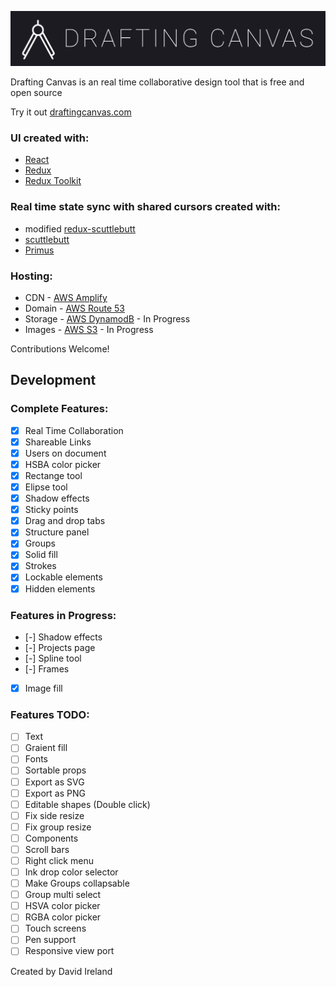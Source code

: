 ![## Drafting Canvas](https://raw.githubusercontent.com/DavidIreland1/drafting-canvas/main/public/images/drafting-canvas.svg)

Drafting Canvas is an real time collaborative design tool that is free and open source

Try it out [draftingcanvas.com](draftingcanvas.com)

### UI created with:

-   [React](https://reactjs.org/)
-   [Redux](https://redux.js.org/)
-   [Redux Toolkit](https://redux-toolkit.js.org/)

### Real time state sync with shared cursors created with:

-   modified [redux-scuttlebutt](https://github.com/grrowl/redux-scuttlebutt)
-   [scuttlebutt](https://github.com/dominictarr/scuttlebutt)
-   [Primus](https://github.com/primus/primus)

### Hosting:

-   CDN - [AWS Amplify](https://aws.amazon.com/amplify/)
-   Domain - [AWS Route 53](https://aws.amazon.com/route53/)
-   Storage - [AWS DynamodB](https://aws.amazon.com/dynamodb/) - In Progress
-   Images - [AWS S3](https://aws.amazon.com/s3/) - In Progress

Contributions Welcome!

## Development

### Complete Features:

-   [x] Real Time Collaboration
-   [x] Shareable Links
-   [x] Users on document
-   [x] HSBA color picker
-   [x] Rectange tool
-   [x] Elipse tool
-   [x] Shadow effects
-   [x] Sticky points
-   [x] Drag and drop tabs
-   [x] Structure panel
-   [x] Groups
-   [x] Solid fill
-   [x] Strokes
-   [x] Lockable elements
-   [x] Hidden elements

### Features in Progress:

-   [-] Shadow effects
-   [-] Projects page
-   [-] Spline tool
-   [-] Frames
-   [x] Image fill

### Features TODO:

-   [ ] Text
-   [ ] Graient fill
-   [ ] Fonts
-   [ ] Sortable props
-   [ ] Export as SVG
-   [ ] Export as PNG
-   [ ] Editable shapes (Double click)
-   [ ] Fix side resize
-   [ ] Fix group resize
-   [ ] Components
-   [ ] Scroll bars
-   [ ] Right click menu
-   [ ] Ink drop color selector
-   [ ] Make Groups collapsable
-   [ ] Group multi select
-   [ ] HSVA color picker
-   [ ] RGBA color picker
-   [ ] Touch screens
-   [ ] Pen support
-   [ ] Responsive view port

Created by David Ireland
